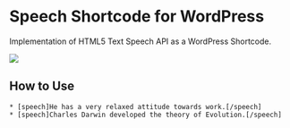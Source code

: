 # Speech Shortcode for WordPress

Implementation of HTML5 Text Speech API as a WordPress Shortcode.

![](https://www.evernote.com/l/ABVNLqaKl7dBU77Tat0OZO9HspAyJyoziaIB/image.png)

## How to Use

```
* [speech]He has a very relaxed attitude towards work.[/speech]
* [speech]Charles Darwin developed the theory of Evolution.[/speech]
```
